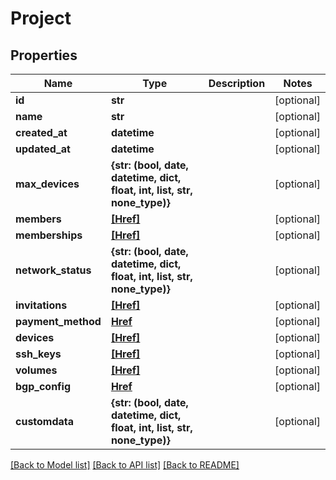 # Project


## Properties
Name | Type | Description | Notes
------------ | ------------- | ------------- | -------------
**id** | **str** |  | [optional] 
**name** | **str** |  | [optional] 
**created_at** | **datetime** |  | [optional] 
**updated_at** | **datetime** |  | [optional] 
**max_devices** | **{str: (bool, date, datetime, dict, float, int, list, str, none_type)}** |  | [optional] 
**members** | [**[Href]**](Href.md) |  | [optional] 
**memberships** | [**[Href]**](Href.md) |  | [optional] 
**network_status** | **{str: (bool, date, datetime, dict, float, int, list, str, none_type)}** |  | [optional] 
**invitations** | [**[Href]**](Href.md) |  | [optional] 
**payment_method** | [**Href**](Href.md) |  | [optional] 
**devices** | [**[Href]**](Href.md) |  | [optional] 
**ssh_keys** | [**[Href]**](Href.md) |  | [optional] 
**volumes** | [**[Href]**](Href.md) |  | [optional] 
**bgp_config** | [**Href**](Href.md) |  | [optional] 
**customdata** | **{str: (bool, date, datetime, dict, float, int, list, str, none_type)}** |  | [optional] 

[[Back to Model list]](../README.md#documentation-for-models) [[Back to API list]](../README.md#documentation-for-api-endpoints) [[Back to README]](../README.md)


